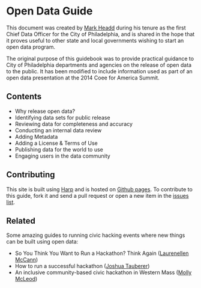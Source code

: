 # Open Data Guide

This document was created by [Mark Headd](http://civic.io/about/) during his tenure as the first Chief Data Officer for the City of Philadelphia, and is shared in the hope that it proves useful to other state and local governments wishing to start an open data program. 

The original purpose of this guidebook was to provide practical guidance to City of Philadelphia departments and agencies on the release of open data to the public. It has been modified to include information used as part of an open data presentation at the 2014 Coee for America Summit.

## Contents

* Why release open data?
* Identifying data sets for public release
* Reviewing data for completeness and accuracy
* Conducting an internal data review
* Adding Metadata
* Adding a License & Terms of Use
* Publishing data for the world to use
* Engaging users in the data community

## Contributing

This site is built using [Harp](http://harpjs.com/) and is hosted on [Github pages](https://pages.github.com/). To contribute to this guide, fork it and send a pull request or open a new item in the [issues list](https://github.com/mheadd/opendata.guide/issues).

## Related

Some amazing guides to running civic hacking events where new things can be built using open data:

* So You Think You Want to Run a Hackathon? Think Again ([Laurenellen McCann](https://medium.com/@elle_mccann/so-you-think-you-want-to-run-a-hackathon-think-again-f96cd7df246a))
* How to run a successful hackathon ([Joshua Tauberer](https://hackathon.guide/))
* An inclusive community-based civic hackathon in Western Mass ([Molly McLeod](http://mollymcleod.com/an-inclusive-community-based-civic-hackathon-in-western-mass/))